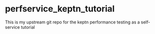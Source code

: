 # perfservice_keptn_tutorial
This is my upstream git repo for the keptn performance testing as a self-service tutorial

